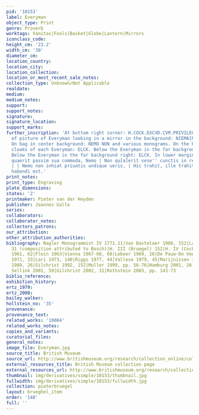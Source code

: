 ```yaml
---
pid: '10153'
label: Everyman
object_type: Print
genre: Proverb
worktags: Vanitas|Fools|Basket|Globe|Lantern|Mirrors
iconclass_code:
height_cm: '23.2'
width_cm: '30'
diameter_cm:
location_country:
location_city:
location_collection:
location_or_most_recent_sale_notes:
collection_type: Unknown/Not Applicable
realdate:
medium:
medium_notes:
support:
support_notes:
signature:
signature_location:
support_marks:
further_inscription: 'At bottom right corner: H.COCK.EXCVD.CVM.PRIVILEG. At bottom
  of picture of Everyman looking in a mirror in the background: NIEMA[NT].EN.KENT.HE[M].SELVE[N].
  On bag in center background: NEMO NON and various monograms. On the hems of the
  cloaks of each Everyman: ELCK. Below the Everyman in the far backgroudn left: elck.
  Below the Everyman in the far background right: ELCK. In lower margin: Nemo non
  quaerit passim sua commoda, Nemo | Non qu[a]erit sese'' cunctis in rebus agendis,
  | | Nemo non inhiat priuatis undique ueris, | Hic trahit, ille trahit, cunctis amor  unus
  habendi est.'
print_notes:
print_type: Engraving
plate_dimensions:
states: '2'
printmaker: Pieter van der Heyden
publisher: Joannes Galle
series:
collaborators:
collaborator_notes:
collectors_patrons:
our_attribution:
other_attribution_authorities:
bibliography: Nagler Monogrammist IV 1771.11|Van Bastelaer 1908, 152|Lafond 1914,
  31 (composition attributed to Bosch)|H. III (Bruegel) 152|H. IV (Cock) 255|Feinblatt
  1961, 62|Flein 1963|Vienna 1967-68, 60|Lebeer 1969, 26|De Pauw-De Veen 1970, 109|Domaszewska
  1971, 33|Lari 1973, 140|Riggs 1977, 44|Vallese 1979, 45|Marijnissen 1988, pp. 100-02|Tokyo
  1989, 26|Gilchrist 1992, 152|Muller 1999, pp. 56-76|Hamburg 2001, 26|Orenstein and
  Sellink 2001, 59|Gilchrist 2002, 31|Rothstein 2003, pp. 143-73
biblio_reference:
exhibition_history:
ertz_1979:
ertz_2008:
bailey_walker:
hollstein_no: '35'
provenance:
provenance_text:
related_works: '10084'
related_works_notes:
copies_and_variants:
curatorial_files:
general_notes:
image_file: Everyman.jpg
source_title: British Museum
source_url: http://www.britishmuseum.org/research/collection_online/collection_object_details/collection_image_gallery.aspx
external_resources_title: British Museum collection page
external_resources_url: http://www.britishmuseum.org/research/collection_online/collection_object_details.aspx
thumbnail: img/derivatives/simple/10153/thumbnail.jpg
fullwidth: img/derivatives/simple/10153/fullwidth.jpg
collection: pieterbruegel
layout: brueghel_item
order: '148'
full: ''
---
```

